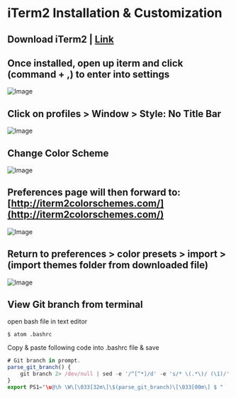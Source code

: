# iTerm2 Installation & Customization
## Download iTerm2 | [Link](https://www.iterm2.com/)


## Once installed, open up iterm and click (command + ,) to enter into settings
![Image](https://api.monosnap.com/rpc/file/download?id=E54rLCctf4dqprpSP9a3TQunfs2tP7)
## Click on profiles > Window > Style: No Title Bar
![Image](https://api.monosnap.com/rpc/file/download?id=TcftRLT6JFNMsnxJolSw3l4kLAjUmE)
## Change Color Scheme
![Image](https://api.monosnap.com/rpc/file/download?id=d2FZRegMkERKa5umo3f8GU1tZynCjO)
## Preferences page will then forward to: [http://iterm2colorschemes.com/](http://iterm2colorschemes.com/)


![Image](https://api.monosnap.com/rpc/file/download?id=E57Qw2R3E9xIgbRFPi8W9i0Bhx7Mdw)
## Return to preferences > color presets > import > (import themes folder from downloaded file) 
![Image](https://api.monosnap.com/rpc/file/download?id=Fh6f5F856mOxeoJ881RgLRPit8kDij)
## View Git branch from terminal
open bash file in text editor

```git
$ atom .bashrc 
```
Copy & paste following code into .bashrc file & save

```javascript
# Git branch in prompt.
parse_git_branch() {
    git branch 2> /dev/null | sed -e '/^[^*]/d' -e 's/* \(.*\)/ (\1)/'
}
export PS1="\u@\h \W\[\033[32m\]\$(parse_git_branch)\[\033[00m\] $ "
```






